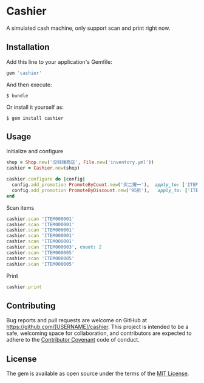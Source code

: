# Cashier

A simulated cash machine, only support scan and print right now.

## Installation

Add this line to your application's Gemfile:

```ruby
gem 'cashier'
```

And then execute:

    $ bundle

Or install it yourself as:

    $ gem install cashier

## Usage

Initialize and configure

```ruby
shop = Shop.new('没钱赚商店', File.new('inventory.yml'))
cashier = Cashier.new(shop)

cashier.configure do |config|
  config.add_promotion PromoteByCount.new('买二赠一'),  apply_to: ['ITEM000001', 'ITEM000003'], priority: 1
  config.add_promotion PromoteByDiscount.new('95折'),   apply_to: ['ITEM000005']
end
```

Scan items

```ruby
cashier.scan 'ITEM000001'
cashier.scan 'ITEM000001'
cashier.scan 'ITEM000001'
cashier.scan 'ITEM000001'
cashier.scan 'ITEM000001'
cashier.scan 'ITEM000003', count: 2
cashier.scan 'ITEM000005'
cashier.scan 'ITEM000005'
cashier.scan 'ITEM000005'
```

Print

```ruby
cashier.print
```

## Contributing

Bug reports and pull requests are welcome on GitHub at https://github.com/[USERNAME]/cashier. This project is intended to be a safe, welcoming space for collaboration, and contributors are expected to adhere to the [Contributor Covenant](http://contributor-covenant.org) code of conduct.


## License

The gem is available as open source under the terms of the [MIT License](http://opensource.org/licenses/MIT).

